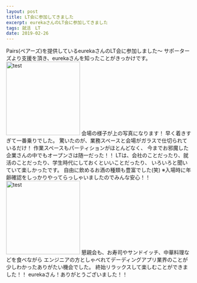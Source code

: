 ```yaml
---
layout: post
title: LT会に参加してきました
excerpt: eurekaさんのLT会に参加してきました
tags: 就活　LT
date: 2019-02-26
---
```


Pairs(ペアーズ)を提供しているeurekaさんのLT会に参加しました～
サポーターズより支援を頂き、eurekaさんを知ったことがきっかけです。
<img src="https://harakeishi.github.io/cms.js-starter/assets/2019022＿2.jpg" alt="test" style="width:200px;">
会場の様子が上の写真になります！
早く着きすぎて一番乗りでした。
驚いたのが、業務スペースと会場がガラスで仕切られているだけ！
作業スペースもパーティションがほとんどなく、
今までお邪魔した企業さんの中でもオープンさは随一だった！！
LTは、会社のことだったり、就活のことだったり、学生時代にしておくといいことだったり、
いろいろと聞いていて楽しかったです。
自由に飲めるお酒の種類も豊富でした(笑)
※入場時に年齢確認をしっかりやってらっしゃいましたのでみんな安心！！
<img src="https://harakeishi.github.io/cms.js-starter/assets/2019022＿1.jpg" alt="test" style="width:200px;">
懇親会も、お寿司やサンドイッチ、中華料理などを食べながら
エンジニアの方としゃべれてデーディングアプリ業界のことが少しわかったありがたい機会でした。
終始リラックスして楽しむことができました！！
eurekaさん！ありがとうございました！！
